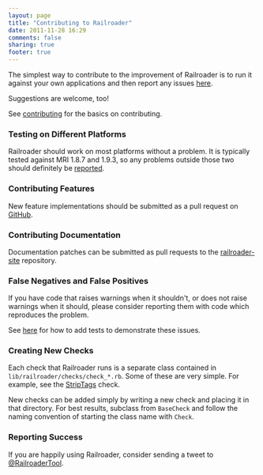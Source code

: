 ```yaml
---
layout: page
title: "Contributing to Railroader"
date: 2011-11-28 16:29
comments: false
sharing: true
footer: true
---
```


The simplest way to contribute to the improvement of Railroader is to run it against your own applications and then report any issues [here](http://github.com/david-a-wheeler/railroader/issues).

Suggestions are welcome, too!

See [contributing](/contributing) for the basics on contributing.

### Testing on Different Platforms

Railroader should work on most platforms without a problem. It is typically tested against MRI 1.8.7 and 1.9.3, so any problems outside those two should definitely be [reported](http://github.com/david-a-wheeler/railroader/issues).

### Contributing Features

New feature implementations should be submitted as a pull request on [GitHub](https://github.com/david-a-wheeler/railroader).

### Contributing Documentation

Documentation patches can be submitted as pull requests to the [railroader-site](https://github.com/david-a-wheeler/railroader-site) repository.

### False Negatives and False Positives

If you have code that raises warnings when it shouldn't, or does not raise warnings when it should, please consider reporting them with code which reproduces the problem.

See [here](/docs/contributing/adding_tests) for how to add tests to demonstrate these issues.

### Creating New Checks

Each check that Railroader runs is a separate class contained in `lib/railroader/checks/check_*.rb`. Some of these are very simple. For example, see the [StripTags](https://github.com/david-a-wheeler/railroader/blob/master/lib/railroader/checks/check_strip_tags.rb) check.

New checks can be added simply by writing a new check and placing it in that directory. For best results, subclass from `BaseCheck` and follow the naming convention of starting the class name with `Check`.


### Reporting Success

If you are happily using Railroader, consider sending a tweet to [@RailroaderTool](http://twitter.com/#!/RailroaderTool).
